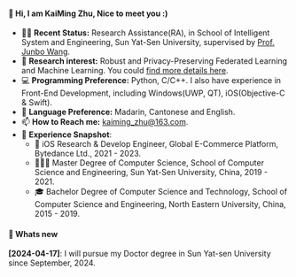 #### 👋 Hi, I am KaiMing Zhu, Nice to meet you :)
- 👨‍🔬 **Recent Status:** Research Assistance(RA), in School of Intelligent System and Engineering, Sun Yat-Sen University, supervised by [Prof. Junbo Wang](https://ise.sysu.edu.cn/teacher/teacher02/1364591.htm).
- 🔬 **Research interest:** Robust and Privacy-Preserving Federated Learning and Machine Learning. You could [find more details here](https://www.researchgate.net/profile/Kaiming-Zhu).
- 💻 **Programming Preference:** Python, C/C++. I also have experience in Front-End Development, including Windows(UWP, QT), iOS(Objective-C & Swift).
- 💬 **Language Preference:** Madarin, Cantonese and English.
- 📫 **How to Reach me:** [kaiming_zhu@163.com](mailto:kaiming_zhu@163.com).
- 📜 **Experience Snapshot**:
  - 🍎 iOS Research & Develop Engineer, Global E-Commerce Platform, Bytedance Ltd., 2021 - 2023.
  - 👨🏻‍🎓 Master Degree of Computer Science, School of Computer Science and Engineering, Sun Yat-Sen University, China, 2019 - 2021.
  - 🎓 Bachelor Degree of Computer Science and Technology, School of Computer Science and Engineering, North Eastern University, China, 2015 - 2019.

#### 📰 Whats new
**[2024-04-17]**: I will pursue my Doctor degree in Sun Yat-sen University since September, 2024.
